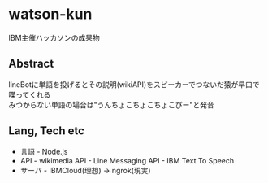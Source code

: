 # watson-kun
IBM主催ハッカソンの成果物

## Abstract
lineBotに単語を投げるとその説明(wikiAPI)をスピーカーでつないだ猿が早口で喋ってくれる \
みつからない単語の場合は"うんちょこちょこちょこぴー"と発音

## Lang, Tech etc
- 言語
      - Node.js
- API
      - wikimedia API
      - Line Messaging API
      - IBM Text To Speech
- サーバ
      - IBMCloud(理想) -> ngrok(現実)
